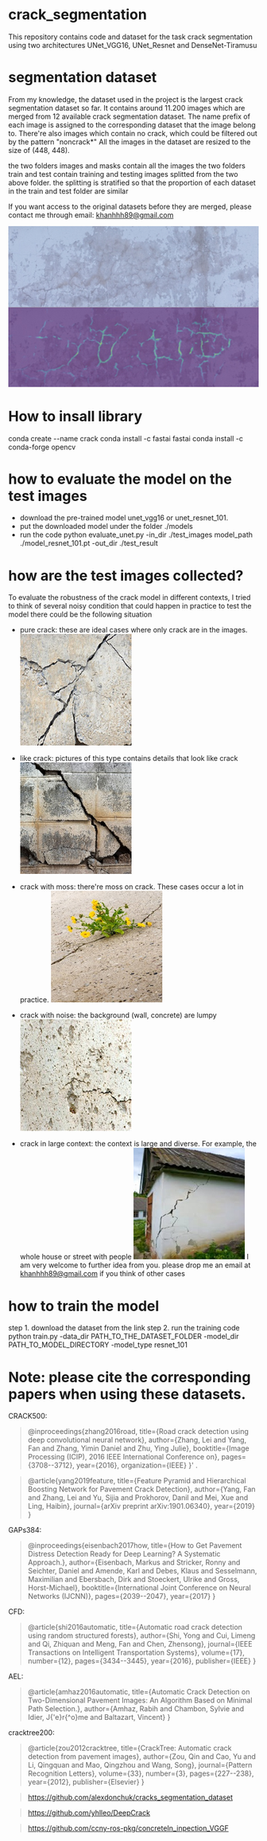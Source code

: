 # crack_segmentation
This repository contains code and dataset for the task crack segmentation using two architectures UNet_VGG16, UNet_Resnet and DenseNet-Tiramusu

# segmentation dataset
From my knowledge, the dataset used in the project is the largest crack segmentation dataset so far. 
It contains around 11.200 images which are merged from 12 available crack segmentation dataset.
The name prefix of each image is assigned to the corresponding dataset that the image belong to. 
There're also images which contain no crack, which could be filtered out by the pattern "noncrack*"
All the images in the dataset are resized to the size of (448, 448).

the two folders images and masks contain all the images
the two folders train and test contain training and testing images splitted from the two above folder. 
the splitting is stratified so that the proportion of each dataset in the train and test folder are similar

If you want access to the original datasets before they are merged, please contact me through email: khanhhh89@gmail.com

![sample result](./assets/intro.png)

# How to insall library
conda create --name crack
conda install -c fastai fastai 
conda install -c conda-forge opencv 

# how to evaluate the model on the test images
- download the pre-trained model unet_vgg16 or unet_resnet_101.
- put the downloaded model under the folder ./models
- run the code
python evaluate_unet.py  -in_dir ./test_images model_path ./model_resnet_101.pt -out_dir ./test_result

# how are the test images collected?
To evaluate the robustness of the crack model in different contexts, I tried to think of several noisy condition that could happen in practice to test the model
there could be the following situation

- pure crack: these are  ideal cases where only crack are in the images.
![](./assets/pure_crack.jpg)

- like crack: pictures of this type contains details that look like crack 
![](./assets/like_crack.jpg)

- crack with moss: there're moss on crack. These cases occur a lot in practice.
![](./assets/crack_with_moss.jpg)

- crack with noise: the background (wall, concrete) are lumpy  
![](./assets/crack_noise.jpg)

- crack in large context: the context is large and diverse. For example, the whole house or street with people
![](./assets/crack_in_large_context.jpeg)
I am very welcome to further idea from you. please drop me an email at khanhhh89@gmail.com if you think of other cases

# how to train the model
step 1. download the dataset from the link
step 2. run the training code
python train.py -data_dir PATH_TO_THE_DATASET_FOLDER -model_dir PATH_TO_MODEL_DIRECTORY -model_type resnet_101

# Note: please cite the corresponding papers when using these datasets.

CRACK500:
>@inproceedings{zhang2016road,
  title={Road crack detection using deep convolutional neural network},
  author={Zhang, Lei and Yang, Fan and Zhang, Yimin Daniel and Zhu, Ying Julie},
  booktitle={Image Processing (ICIP), 2016 IEEE International Conference on},
  pages={3708--3712},
  year={2016},
  organization={IEEE}
}' .

>@article{yang2019feature,
  title={Feature Pyramid and Hierarchical Boosting Network for Pavement Crack Detection},
  author={Yang, Fan and Zhang, Lei and Yu, Sijia and Prokhorov, Danil and Mei, Xue and Ling, Haibin},
  journal={arXiv preprint arXiv:1901.06340},
  year={2019}
}

GAPs384: 
>@inproceedings{eisenbach2017how,
  title={How to Get Pavement Distress Detection Ready for Deep Learning? A Systematic Approach.},
  author={Eisenbach, Markus and Stricker, Ronny and Seichter, Daniel and Amende, Karl and Debes, Klaus
          and Sesselmann, Maximilian and Ebersbach, Dirk and Stoeckert, Ulrike
          and Gross, Horst-Michael},
  booktitle={International Joint Conference on Neural Networks (IJCNN)},
  pages={2039--2047},
  year={2017}
}

CFD: 
>@article{shi2016automatic,
  title={Automatic road crack detection using random structured forests},
  author={Shi, Yong and Cui, Limeng and Qi, Zhiquan and Meng, Fan and Chen, Zhensong},
  journal={IEEE Transactions on Intelligent Transportation Systems},
  volume={17},
  number={12},
  pages={3434--3445},
  year={2016},
  publisher={IEEE}
}

AEL: 
>@article{amhaz2016automatic,
  title={Automatic Crack Detection on Two-Dimensional Pavement Images: An Algorithm Based on Minimal Path Selection.},
  author={Amhaz, Rabih and Chambon, Sylvie and Idier, J{\'e}r{\^o}me and Baltazart, Vincent}
}

cracktree200: 
>@article{zou2012cracktree,
  title={CrackTree: Automatic crack detection from pavement images},
  author={Zou, Qin and Cao, Yu and Li, Qingquan and Mao, Qingzhou and Wang, Song},
  journal={Pattern Recognition Letters},
  volume={33},
  number={3},
  pages={227--238},
  year={2012},
  publisher={Elsevier}
}

>https://github.com/alexdonchuk/cracks_segmentation_dataset

>https://github.com/yhlleo/DeepCrack

>https://github.com/ccny-ros-pkg/concreteIn_inpection_VGGF